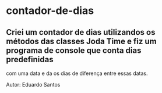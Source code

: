 # contador-de-dias

## Criei um contador de dias utilizandos os métodos das classes Joda Time e fiz um programa de console que conta dias predefinidas 
com uma data e da os dias de diferença entre essas datas.

Autor: Eduardo Santos
